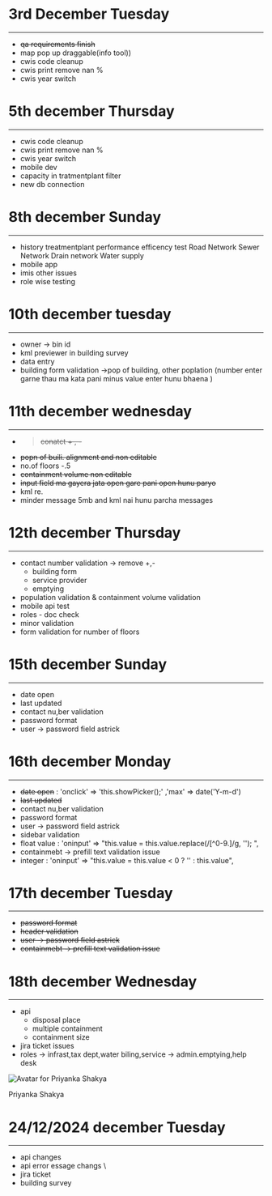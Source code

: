 # 3rd December Tuesday

---

- ~~qa requirements finish~~
- map pop up draggable(info tool))
- cwis code cleanup
- cwis print remove nan %
- cwis year switch

# 5th december Thursday

---

- cwis code cleanup
- cwis print remove nan %
- cwis year switch
- mobile dev
- capacity in tratmentplant filter
- new db connection

# 8th december Sunday

---

* history
  treatmentplant
  performance efficency test
  Road Network
  Sewer Network
  Drain network
  Water supply
* mobile app
* imis other issues
* role wise testing

# 10th december tuesday

---

- owner -> bin id
- kml previewer in building survey
- data entry
- building form validation ->pop of building, other poplation (number enter garne thau ma kata pani minus value enter hunu bhaena )

# 11th december wednesday

---

- > ~~conatct  + , -~~
  >
- ~~popn of buili. alignment and non editable~~
- no.of floors -.5
- ~~containment volume non editable~~
- ~~input field ma gayera jata open gare pani open hunu paryo~~
- kml re.
- minder message 5mb and kml nai hunu parcha messages

# 12th december Thursday

---

- contact number validation -> remove +,-
  - building form
  - service provider
  - emptying
- population validation & containment volume validation
- mobile api test
- roles - doc check
- minor validation
- form validation for number of floors

# 15th december Sunday

---

- date open
- last updated
- contact nu,ber validation
- password format
- user -> password field astrick

# 16th december Monday

---

- ~~date open~~ :  'onclick' => 'this.showPicker();' ,'max' => date('Y-m-d')
- ~~last updated~~
- contact nu,ber validation
- password format
- user -> password field astrick
- sidebar validation
- float value : 'oninput' => "this.value = this.value.replace(/[^0-9.]/g, ''); ",
- containmebt -> prefill text validation issue
- integer : 'oninput' => "this.value = this.value < 0 ? '' : this.value",

# 17th december Tuesday

---

- ~~password format~~
- ~~header validation~~
- ~~user -> password field astrick~~
- ~~containmebt -> prefill text validation issue~~

# 18th december Wednesday

---

* api
  - disposal place
  - multiple containment
  - containment size
* jira ticket issues
* roles -> infrast,tax dept,water biling,service -> admin.emptying,help desk

![Avatar for Priyanka Shakya](https://avatars.githubusercontent.com/u/e?email=100750349%2Bpriyankas9%40users.noreply.github.com&s=64)

Priyanka Shakya


# 24/12/2024 december Tuesday 

---

- api changes
- api error essage changs \
- jira ticket
- building survey
